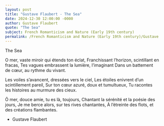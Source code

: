 ```yaml
---
layout: post
title: "Gustave Flaubert - The Sea"
date: 2024-12-30 12:00:00 -0000
author: Gustave Flaubert
quote: "The Sea"
subject: French Romanticism and Nature (Early 19th century)
permalink: /French Romanticism and Nature (Early 19th century)/Gustave Flaubert/Gustave Flaubert - The Sea
---
```


The Sea

O mer, vaste miroir qui étends ton éclat,
Franchissant l’horizon, scintillant en fracas,
Tes vagues embrassent la lumière, l’imaginant
Dans un battement de cœur, au rythme du vivant.

Les voiles s’avancent, dressées vers le ciel,
Les étoiles enivrent d’un scintillement pareil,
Sur ton cœur azuré, doux et tumultueux,
Tu racontes les histoires au murmure des cieux.

Ô mer, douce amie, tu es là, toujours,
Chantant la sérénité et la poésie des jours,
Je me berce alors, sur tes rives chantantes,
À l’étreinte des flots, et des créations flambantes.

- Gustave Flaubert
